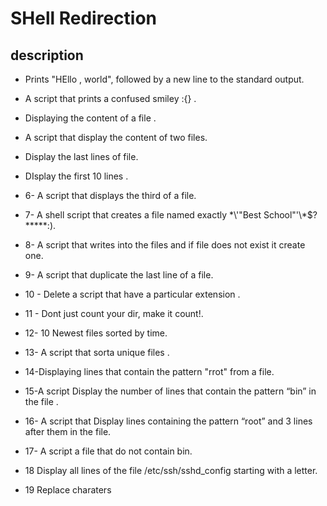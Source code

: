 # SHell Redirection

## description 

* Prints "HEllo , world", followed by a new line to the standard output.

* A script that prints a confused smiley :{} .

* Displaying the content of a file .

* A script that display the content of two files.

* Display the last lines of file.

* DIsplay the first 10 lines .

* 6- A script that displays the third of a file.

* 7- A shell script that creates a file named exactly \*\\'"Best School"\'\\*$\?\*\*\*\*\*:).

* 8- A script that writes into the files and if file does not exist it create one.

* 9- A script that duplicate the last line of a file.

* 10 - Delete a script that have a particular extension .

* 11 - Dont just count your dir, make it count!.

* 12- 10 Newest files sorted by time.

* 13- A script that sorta unique files .

* 14-Displaying lines that contain the pattern "rrot" from a file.

* 15-A script Display the number of lines that contain the pattern “bin” in the file .

* 16- A script that Display lines containing the pattern “root” and 3 lines after them in the file.

* 17- A script a file that do not contain bin.

* 18 Display all lines of the file /etc/ssh/sshd_config starting with a letter.

* 19 Replace charaters

